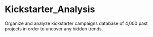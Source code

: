 # Kickstarter_Analysis
Organize and analyze kickstarter campaigns database of 4,000 past projects in order to uncover any hidden trends.
